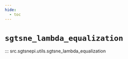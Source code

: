 ```yaml
---
hide:
  - toc
---
```


# `sgtsne_lambda_equalization`

::: src.sgtsnepi.utils.sgtsne_lambda_equalization
